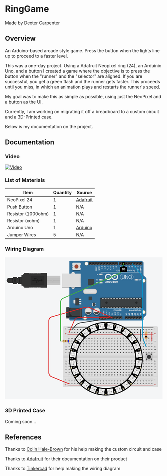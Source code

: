 # RingGame

Made by Dexter Carpenter

## Overview
An Arduino-based arcade style game. Press the button when the lights line up to proceed to a faster level. 

This was a one-day project. Using a Adafruit Neopixel ring (24), an Arduinio Uno, and a button I created a game where the objective is to press the button when the "runner" and the "selector" are aligned. If you are successful, you get a green flash and the runner gets faster. This proceeds until you miss, in which an animation plays and restarts the runner's speed.

My goal was to make this as simple as possible, using just the NeoPixel and a button as the UI.

Currently, I am working on migrating it off a breadboard to a custom circuit and a 3D-Printed case.

Below is my documentation on the project.

## Documentation

### Video

[![Video](http://img.youtube.com/vi/qARwFlDEduw/0.jpg)](http://www.youtube.com/watch?v=qARwFlDEduw)

### List of Materials

| Item            | Quantity | Source                                                   |
|-----------------|----------|----------------------------------------------------------|
| NeoPixel 24     | 1        | [Adafruit](https://www.adafruit.com/product/1586)        |
| Push Button     | 1        | N/A                                                      |
| Resistor (1000ohm) | 1        | N/A                                                      |
| Resistor (xohm) | 1        | N/A                                                      |
| Arduino Uno     | 1        | [Arduino](https://store.arduino.cc/usa/arduino-uno-rev3) |
| Jumper Wires    | 5        | N/A                                                      |


### Wiring Diagram

![Wiring Diagram](https://github.com/DexterCarpenter/RingGame/blob/master/Documentation/RingGameWDiagram.PNG)

### 3D Printed Case

Coming soon...

## References

Thanks to [Colin Hale-Brown](https://github.com/colinhalebrown) for his help making the custom circuit and case

Thanks to [Adafruit](https://www.adafruit.com/) for their documentation on their product

Thanks to [Tinkercad](https://www.tinkercad.com) for help making the wiring diagram



